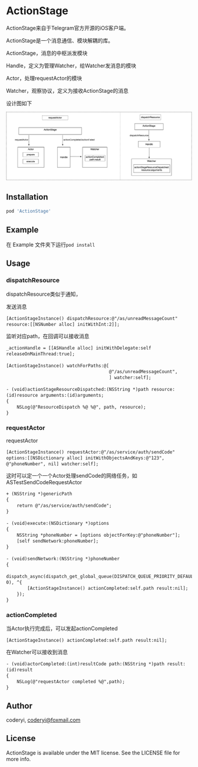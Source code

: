 # ActionStage






ActionStage来自于Telegram官方开源的iOS客户端。

ActionStage是一个消息通信、模块解耦的库。

ActionStage，消息的中枢派发模块

Handle，定义为管理Watcher，给Watcher发消息的模块

Actor，处理requestActor的模块

Watcher，观察协议，定义为接收ActionStage的消息

设计图如下

![](./ActionStage.jpg)


## Installation

```ruby
pod 'ActionStage'
```

## Example

在 Example 文件夹下运行`pod install` 

## Usage


### dispatchResource

dispatchResource类似于通知，

发送消息

```
[ActionStageInstance() dispatchResource:@"/as/unreadMessageCount" resource:[[NSNumber alloc] initWithInt:2]];
```

监听对应path，在回调可以接收消息

```
_actionHandle = [[ASHandle alloc] initWithDelegate:self releaseOnMainThread:true];

[ActionStageInstance() watchForPaths:@[
                                       @"/as/unreadMessageCount",
                                       ] watcher:self];

- (void)actionStageResourceDispatched:(NSString *)path resource:(id)resource arguments:(id)arguments;
{
    NSLog(@"ResourceDispatch %@ %@", path, resource);
}
```

### requestActor

requestActor

```
[ActionStageInstance() requestActor:@"/as/service/auth/sendCode" options:[[NSDictionary alloc] initWithObjectsAndKeys:@"123", @"phoneNumber", nil] watcher:self];
```

这时可以定一个一个Actor处理sendCode的网络任务，如ASTestSendCodeRequestActor

```
+ (NSString *)genericPath
{
    return @"/as/service/auth/sendCode";
}

- (void)execute:(NSDictionary *)options
{
    NSString *phoneNumber = [options objectForKey:@"phoneNumber"];
    [self sendNetwork:phoneNumber];
}

- (void)sendNetwork:(NSString *)phoneNumber
{
    dispatch_async(dispatch_get_global_queue(DISPATCH_QUEUE_PRIORITY_DEFAULT, 0), ^{
        [ActionStageInstance() actionCompleted:self.path result:nil];
    });
}
```


### actionCompleted

当Actor执行完成后，可以发起actionCompleted

```
[ActionStageInstance() actionCompleted:self.path result:nil];
```

在Watcher可以接收到消息

```
- (void)actorCompleted:(int)resultCode path:(NSString *)path result:(id)result
{
    NSLog(@"requestActor completed %@",path);
}
```


## Author

coderyi, coderyi@foxmail.com

## License

ActionStage is available under the MIT license. See the LICENSE file for more info.
